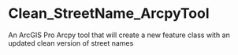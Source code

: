 # Clean_StreetName_ArcpyTool
An ArcGIS Pro Arcpy tool that will create a new feature class with an updated clean version of street names

